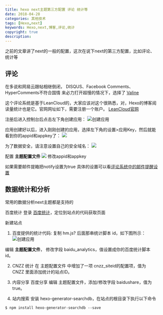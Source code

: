```yaml
---
title: hexo next主题第三方配置 评论 统计等
date: 2018-04-28
categories: 其他技术
tags: [Hexo,next]
keywords: Hexo,next,博客,评论,统计
copyright: true
description:
---
```

<!-- more -->
之前的文章讲了next的一般的配置，这次在说下next的第三方配置，比如评论、统计等

## 评论
在多说和网易云跟帖相继倒闭，
DISQUS、Facebook Comments、HyperComments不符合国情
来必力打开超慢的情况下，选择了 [Valine](https://valine.js.org/)

这个评论系统是基于LeanCloud的，大家应该对这个很熟悉，对，Hexo的博客阅读量统计也是它。官网网址如下，需要注册一个账户。
[LeanCloud官网](https://leancloud.cn/)

注册后进入控制台后点击左下角创建应用：
![创建应用](http://p7vioebko.bkt.clouddn.com/3.jpg)

应用创建好以后，进入刚刚创建的应用，选择左下角的设置>应用Key，然后就能看到你的appid和appkey了：
![](http://p7vioebko.bkt.clouddn.com/4.jpg)

为了数据安全，请注意设置自己的安全域名：
![](http://p7vioebko.bkt.clouddn.com/5.jpg)

配置 **主题配置文件**
![](http://p7vioebko.bkt.clouddn.com/6.png)
修改appid和appkey

如果需要邮件提箱把notify设置为true
具体的设置可以看[评论系统中的邮件提醒设置](https://github.com/xCss/Valine/wiki/Valine-%E8%AF%84%E8%AE%BA%E7%B3%BB%E7%BB%9F%E4%B8%AD%E7%9A%84%E9%82%AE%E4%BB%B6%E6%8F%90%E9%86%92%E8%AE%BE%E7%BD%AE)

## 数据统计和分析
常用的数据分析next主题都是支持的

百度统计
登录 [百度统计](https://tongji.baidu.com/web/25528541/welcome/login)，定位到站点的代码获取页面

新建站点

1. 百度提供的统计代码:
复制 hm.js? 后面那串统计脚本 id，如下图所示：
![创建应用](http://p7vioebko.bkt.clouddn.com/7.jpg)

编辑 **主题配置文件**， 修改字段 baidu_analytics，值设置成你的百度统计脚本 id。

2. CNZZ 统计
在 主题配置文件 中增加了一项 cnzz_siteid的配置项，值为 CNZZ 里面添加统计的站点ID。

3. 内容分享
百度分享
编辑 主题配置文件，添加/修改字段 baidushare，值为 true。

4. 站内搜索
安装 hexo-generator-searchdb，在站点的根目录下执行以下命令
```shell
$ npm install hexo-generator-searchdb --save
```